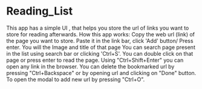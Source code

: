 # Reading_List
This app has a simple UI , that helps you store the url of links you want to store for reading afterwards.
 How this app works:
 Copy the web url (link) of the page you want to store.
 Paste it in the link bar, click 'Add' button/ Press enter.
 You will the Image and title of that page
 You can search page present in the list using search bar or clicking 'Ctrl+S'.
 You can double click on that page or press enter to read the page.
 Using "Ctrl+Shift+Enter" you can open any link in the browser.
 You can delete the bookmarked  url by pressing "Ctrl+Backspace" or by opening url and clicking on "Done" button.
 To open the modal to add new url by pressing "Ctrl+O".
 
